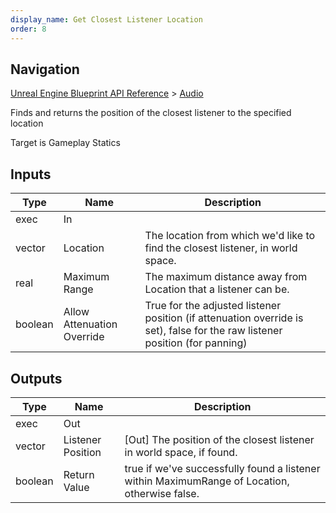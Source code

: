 ```yaml
---
display_name: Get Closest Listener Location
order: 8
---
```

## Navigation

[Unreal Engine Blueprint API Reference](https://dev.epicgames.com/documentation/en-us/unreal-engine/BlueprintAPI) > [Audio](https://dev.epicgames.com/documentation/en-us/unreal-engine/BlueprintAPI/Audio)

Finds and returns the position of the closest listener to the specified location

Target is Gameplay Statics

## Inputs

| Type | Name | Description |
| --- | --- | --- |
| exec | In |  |
| vector | Location | The location from which we'd like to find the closest listener, in world space. |
| real | Maximum Range | The maximum distance away from Location that a listener can be. |
| boolean | Allow Attenuation Override | True for the adjusted listener position (if attenuation override is set), false for the raw listener position (for panning) |

## Outputs

| Type | Name | Description |
| --- | --- | --- |
| exec | Out |  |
| vector | Listener Position | \[Out\] The position of the closest listener in world space, if found. |
| boolean | Return Value | true if we've successfully found a listener within MaximumRange of Location, otherwise false. |

